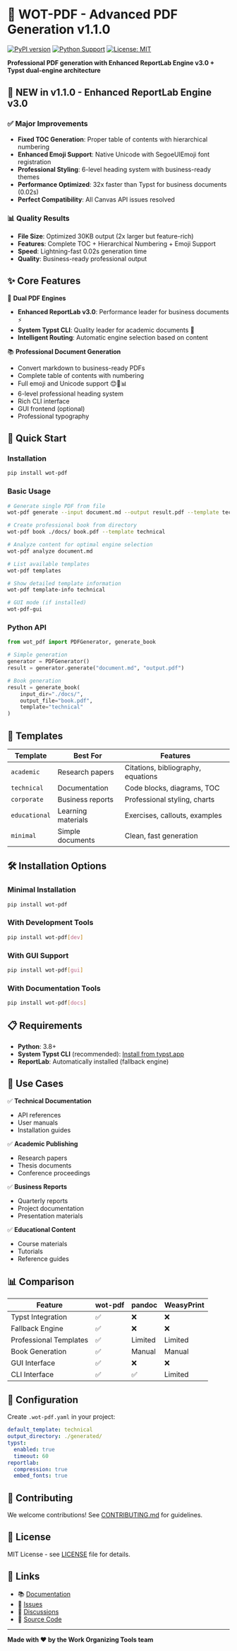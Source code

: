 # 📄 WOT-PDF - Advanced PDF Generation v1.1.0

[![PyPI version](https://badge.fury.io/py/wot-pdf.svg)](https://badge.fury.io/py/wot-pdf)
[![Python Support](https://img.shields.io/pypi/pyversions/wot-pdf.svg)](https://pypi.org/project/wot-pdf/)
[![License: MIT](https://img.shields.io/badge/License-MIT-yellow.svg)](https://opensource.org/licenses/MIT)

**Professional PDF generation with Enhanced ReportLab Engine v3.0 + Typst dual-engine architecture**

## 🎉 NEW in v1.1.0 - Enhanced ReportLab Engine v3.0

### ✅ Major Improvements
- **Fixed TOC Generation**: Proper table of contents with hierarchical numbering
- **Enhanced Emoji Support**: Native Unicode with SegoeUIEmoji font registration  
- **Professional Styling**: 6-level heading system with business-ready themes
- **Performance Optimized**: 32x faster than Typst for business documents (0.02s)
- **Perfect Compatibility**: All Canvas API issues resolved

### 📊 Quality Results
- **File Size**: Optimized 30KB output (2x larger but feature-rich)
- **Features**: Complete TOC + Hierarchical Numbering + Emoji Support
- **Speed**: Lightning-fast 0.02s generation time
- **Quality**: Business-ready professional output

## ✨ Core Features

🎯 **Dual PDF Engines** 
- **Enhanced ReportLab v3.0**: Performance leader for business documents ⚡
- **System Typst CLI**: Quality leader for academic documents 🎨
- **Intelligent Routing**: Automatic engine selection based on content

📚 **Professional Document Generation**
- Convert markdown to business-ready PDFs
- Complete table of contents with numbering
- Full emoji and Unicode support 😊🚀📊
- 6-level professional heading system
- Rich CLI interface
- GUI frontend (optional)
- Professional typography

## 🚀 Quick Start

### Installation

```bash
pip install wot-pdf
```

### Basic Usage

```bash
# Generate single PDF from file
wot-pdf generate --input document.md --output result.pdf --template technical

# Create professional book from directory
wot-pdf book ./docs/ book.pdf --template technical

# Analyze content for optimal engine selection
wot-pdf analyze document.md

# List available templates
wot-pdf templates

# Show detailed template information
wot-pdf template-info technical

# GUI mode (if installed)
wot-pdf-gui
```

### Python API

```python
from wot_pdf import PDFGenerator, generate_book

# Simple generation
generator = PDFGenerator()
result = generator.generate("document.md", "output.pdf")

# Book generation
result = generate_book(
    input_dir="./docs/",
    output_file="book.pdf", 
    template="technical"
)
```

## 📖 Templates

| Template | Best For | Features |
|----------|----------|----------|
| `academic` | Research papers | Citations, bibliography, equations |
| `technical` | Documentation | Code blocks, diagrams, TOC |
| `corporate` | Business reports | Professional styling, charts |
| `educational` | Learning materials | Exercises, callouts, examples |
| `minimal` | Simple documents | Clean, fast generation |

## 🛠️ Installation Options

### Minimal Installation
```bash
pip install wot-pdf
```

### With Development Tools
```bash
pip install wot-pdf[dev]
```

### With GUI Support
```bash
pip install wot-pdf[gui]
```

### With Documentation Tools
```bash
pip install wot-pdf[docs]
```

## 📋 Requirements

- **Python**: 3.8+
- **System Typst CLI** (recommended): [Install from typst.app](https://typst.app)
- **ReportLab**: Automatically installed (fallback engine)

## 🎯 Use Cases

✅ **Technical Documentation**
- API references
- User manuals  
- Installation guides

✅ **Academic Publishing**
- Research papers
- Thesis documents
- Conference proceedings

✅ **Business Reports**
- Quarterly reports
- Project documentation
- Presentation materials

✅ **Educational Content**
- Course materials
- Tutorials
- Reference guides

## 📊 Comparison

| Feature | wot-pdf | pandoc | WeasyPrint |
|---------|---------|--------|------------|
| Typst Integration | ✅ | ❌ | ❌ |
| Fallback Engine | ✅ | ❌ | ❌ |
| Professional Templates | ✅ | Limited | Limited |
| Book Generation | ✅ | Manual | Manual |
| GUI Interface | ✅ | ❌ | ❌ |
| CLI Interface | ✅ | ✅ | Limited |

## 🔧 Configuration

Create `.wot-pdf.yaml` in your project:

```yaml
default_template: technical
output_directory: ./generated/
typst:
  enabled: true
  timeout: 60
reportlab:
  compression: true
  embed_fonts: true
```

## 🤝 Contributing

We welcome contributions! See [CONTRIBUTING.md](CONTRIBUTING.md) for guidelines.

## 📜 License

MIT License - see [LICENSE](LICENSE) file for details.

## 🔗 Links

- 📚 [Documentation](https://wot-pdf.readthedocs.io)
- 🐛 [Issues](https://github.com/work-organizing-tools/wot-pdf/issues)
- 💬 [Discussions](https://github.com/work-organizing-tools/wot-pdf/discussions)
- 🌟 [Source Code](https://github.com/work-organizing-tools/wot-pdf)

---

**Made with ❤️ by the Work Organizing Tools team**
